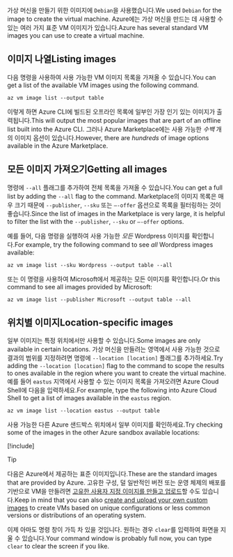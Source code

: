 <span data-ttu-id="1583b-101">가상 머신을 만들기 위한 이미지에 `Debian`을 사용했습니다.</span><span class="sxs-lookup"><span data-stu-id="1583b-101">We used `Debian` for the image to create the virtual machine.</span></span> <span data-ttu-id="1583b-102">Azure에는 가상 머신을 만드는 데 사용할 수 있는 여러 가지 표준 VM 이미지가 있습니다.</span><span class="sxs-lookup"><span data-stu-id="1583b-102">Azure has several standard VM images you can use to create a virtual machine.</span></span> 

## <a name="listing-images"></a><span data-ttu-id="1583b-103">이미지 나열</span><span class="sxs-lookup"><span data-stu-id="1583b-103">Listing images</span></span>

<span data-ttu-id="1583b-104">다음 명령을 사용하여 사용 가능한 VM 이미지 목록을 가져올 수 있습니다.</span><span class="sxs-lookup"><span data-stu-id="1583b-104">You can get a list of the available VM images using the following command.</span></span> 

```azurecli
az vm image list --output table
```

<span data-ttu-id="1583b-105">이렇게 하면 Azure CLI에 빌드된 오프라인 목록에 일부인 가장 인기 있는 이미지가 출력됩니다.</span><span class="sxs-lookup"><span data-stu-id="1583b-105">This will output the most popular images that are part of an offline list built into the Azure CLI.</span></span> <span data-ttu-id="1583b-106">그러나 Azure Marketplace에는 사용 가능한 _수백_ 개의 이미지 옵션이 있습니다.</span><span class="sxs-lookup"><span data-stu-id="1583b-106">However, there are _hundreds_ of image options available in the Azure Marketplace.</span></span> 

## <a name="getting-all-images"></a><span data-ttu-id="1583b-107">모든 이미지 가져오기</span><span class="sxs-lookup"><span data-stu-id="1583b-107">Getting all images</span></span>

<span data-ttu-id="1583b-108">명령에 `--all` 플래그를 추가하여 전체 목록을 가져올 수 있습니다.</span><span class="sxs-lookup"><span data-stu-id="1583b-108">You can get a full list by adding the `--all` flag to the command.</span></span> <span data-ttu-id="1583b-109">Marketplace의 이미지 목록은 매우 크기 때문에 `--publisher`, `--sku` 또는 `–-offer` 옵션으로 목록을 필터링하는 것이 좋습니다.</span><span class="sxs-lookup"><span data-stu-id="1583b-109">Since the list of images in the Marketplace is very large, it is helpful to filter the list with the `--publisher`, `--sku` or `–-offer` options.</span></span>

<span data-ttu-id="1583b-110">예를 들어, 다음 명령을 실행하여 사용 가능한 _모든_ Wordpress 이미지를 확인합니다.</span><span class="sxs-lookup"><span data-stu-id="1583b-110">For example, try the following command to see _all_ Wordpress images available:</span></span>

```azurecli
az vm image list --sku Wordpress --output table --all
```

<span data-ttu-id="1583b-111">또는 이 명령을 사용하여 Microsoft에서 제공하는 모든 이미지를 확인합니다.</span><span class="sxs-lookup"><span data-stu-id="1583b-111">Or this command to see all images provided by Microsoft:</span></span>

```azurecli
az vm image list --publisher Microsoft --output table --all
```

## <a name="location-specific-images"></a><span data-ttu-id="1583b-112">위치별 이미지</span><span class="sxs-lookup"><span data-stu-id="1583b-112">Location-specific images</span></span>

<span data-ttu-id="1583b-113">일부 이미지는 특정 위치에서만 사용할 수 있습니다.</span><span class="sxs-lookup"><span data-stu-id="1583b-113">Some images are only available in certain locations.</span></span> <span data-ttu-id="1583b-114">가상 머신을 만들려는 영역에서 사용 가능한 것으로 결과의 범위를 지정하려면 명령에 `--location [location]` 플래그를 추가하세요.</span><span class="sxs-lookup"><span data-stu-id="1583b-114">Try adding the `--location [location]` flag to the command to scope the results to ones available in the region where you want to create the virtual machine.</span></span> <span data-ttu-id="1583b-115">예를 들어 `eastus` 지역에서 사용할 수 있는 이미지 목록을 가져오려면 Azure Cloud Shell에 다음을 입력하세요.</span><span class="sxs-lookup"><span data-stu-id="1583b-115">For example, type the following into Azure Cloud Shell to get a list of images available in the `eastus` region.</span></span>

```azurecli
az vm image list --location eastus --output table
```

<span data-ttu-id="1583b-116">사용 가능한 다른 Azure 샌드박스 위치에서 일부 이미지를 확인하세요.</span><span class="sxs-lookup"><span data-stu-id="1583b-116">Try checking some of the images in the other Azure sandbox available locations:</span></span>

[!include[](../../../includes/azure-sandbox-regions-note.md)]

> [!TIP]
> <span data-ttu-id="1583b-117">다음은 Azure에서 제공하는 표준 이미지입니다.</span><span class="sxs-lookup"><span data-stu-id="1583b-117">These are the standard images that are provided by Azure.</span></span> <span data-ttu-id="1583b-118">고유한 구성, 덜 일반적인 버전 또는 운영 체제의 배포를 기반으로 VM을 만들려면 [고유한 사용자 지정 이미지를 만들고 업로드](https://docs.microsoft.com/azure/virtual-machines/linux/tutorial-custom-images)할 수도 있습니다.</span><span class="sxs-lookup"><span data-stu-id="1583b-118">Keep in mind that you can also [create and upload your own custom images](https://docs.microsoft.com/azure/virtual-machines/linux/tutorial-custom-images) to create VMs based on unique configurations or less common versions or distributions of an operating system.</span></span>

<span data-ttu-id="1583b-119">이제 아마도 명령 창이 가득 차 있을 것입니다. 원하는 경우 `clear`를 입력하여 화면을 지울 수 있습니다.</span><span class="sxs-lookup"><span data-stu-id="1583b-119">Your command window is probably full now, you can type `clear` to clear the screen if you like.</span></span>